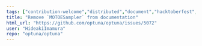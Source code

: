 ```yaml
---
tags: ["contribution-welcome","distributed","document","hacktoberfest","hyperparameter-optimization","machine-learning","parallel","python"]
title: "Remove `MOTOESampler` from documentation"
html_url: "https://github.com/optuna/optuna/issues/5072"
user: "HideakiImamura"
repo: "optuna/optuna"
---
```


